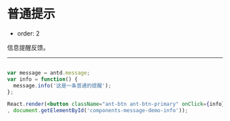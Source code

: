 # 普通提示

- order: 2

信息提醒反馈。

---

````jsx

var message = antd.message;
var info = function() {
  message.info('这是一条普通的提醒');
};

React.render(<button className="ant-btn ant-btn-primary" onClick={info}>显示普通提醒</button>
, document.getElementById('components-message-demo-info'));
````
